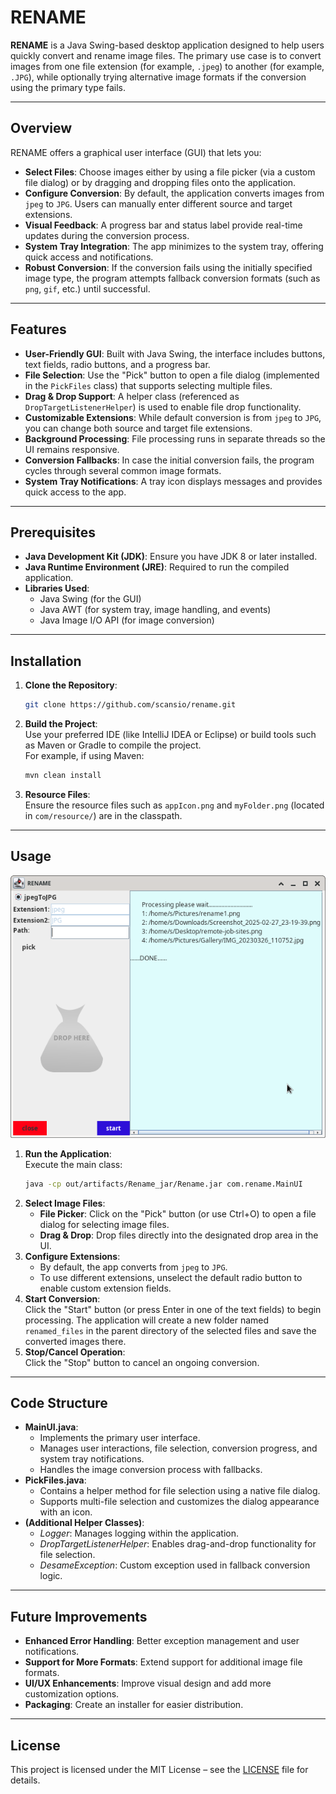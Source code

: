 # RENAME

**RENAME** is a Java Swing-based desktop application designed to help users quickly convert and rename image files. The primary use case is to convert images from one file extension (for example, `.jpeg`) to another (for example, `.JPG`), while optionally trying alternative image formats if the conversion using the primary type fails.

---

## Overview

RENAME offers a graphical user interface (GUI) that lets you:

- **Select Files**: Choose images either by using a file picker (via a custom file dialog) or by dragging and dropping files onto the application.
- **Configure Conversion**: By default, the application converts images from `jpeg` to `JPG`. Users can manually enter different source and target extensions.
- **Visual Feedback**: A progress bar and status label provide real-time updates during the conversion process.
- **System Tray Integration**: The app minimizes to the system tray, offering quick access and notifications.
- **Robust Conversion**: If the conversion fails using the initially specified image type, the program attempts fallback conversion formats (such as `png`, `gif`, etc.) until successful.

---

## Features

- **User-Friendly GUI**: Built with Java Swing, the interface includes buttons, text fields, radio buttons, and a progress bar.
- **File Selection**: Use the "Pick" button to open a file dialog (implemented in the `PickFiles` class) that supports selecting multiple files.
- **Drag & Drop Support**: A helper class (referenced as `DropTargetListenerHelper`) is used to enable file drop functionality.
- **Customizable Extensions**: While default conversion is from `jpeg` to `JPG`, you can change both source and target file extensions.
- **Background Processing**: File processing runs in separate threads so the UI remains responsive.
- **Conversion Fallbacks**: In case the initial conversion fails, the program cycles through several common image formats.
- **System Tray Notifications**: A tray icon displays messages and provides quick access to the app.

---

## Prerequisites

- **Java Development Kit (JDK)**: Ensure you have JDK 8 or later installed.
- **Java Runtime Environment (JRE)**: Required to run the compiled application.
- **Libraries Used**:
  - Java Swing (for the GUI)
  - Java AWT (for system tray, image handling, and events)
  - Java Image I/O API (for image conversion)

---

## Installation

1. **Clone the Repository**:
   ```bash
   git clone https://github.com/scansio/rename.git
   ```
2. **Build the Project**:  
   Use your preferred IDE (like IntelliJ IDEA or Eclipse) or build tools such as Maven or Gradle to compile the project.  
   For example, if using Maven:
   ```bash
   mvn clean install
   ```
3. **Resource Files**:  
   Ensure the resource files such as `appIcon.png` and `myFolder.png` (located in `com/resource/`) are in the classpath.

---

## Usage

![IMage](rename.png)

1. **Run the Application**:  
   Execute the main class:
   ```bash
   java -cp out/artifacts/Rename_jar/Rename.jar com.rename.MainUI
   ```
2. **Select Image Files**:
   - **File Picker**: Click on the "Pick" button (or use Ctrl+O) to open a file dialog for selecting image files.
   - **Drag & Drop**: Drop files directly into the designated drop area in the UI.
3. **Configure Extensions**:
   - By default, the app converts from `jpeg` to `JPG`.
   - To use different extensions, unselect the default radio button to enable custom extension fields.
4. **Start Conversion**:  
   Click the "Start" button (or press Enter in one of the text fields) to begin processing. The application will create a new folder named `renamed_files` in the parent directory of the selected files and save the converted images there.
5. **Stop/Cancel Operation**:  
   Click the "Stop" button to cancel an ongoing conversion.

---

## Code Structure

- **MainUI.java**:
  - Implements the primary user interface.
  - Manages user interactions, file selection, conversion progress, and system tray notifications.
  - Handles the image conversion process with fallbacks.
- **PickFiles.java**:
  - Contains a helper method for file selection using a native file dialog.
  - Supports multi-file selection and customizes the dialog appearance with an icon.
- **(Additional Helper Classes)**:
  - _Logger_: Manages logging within the application.
  - _DropTargetListenerHelper_: Enables drag-and-drop functionality for file selection.
  - _DesameException_: Custom exception used in fallback conversion logic.

---

## Future Improvements

- **Enhanced Error Handling**: Better exception management and user notifications.
- **Support for More Formats**: Extend support for additional image file formats.
- **UI/UX Enhancements**: Improve visual design and add more customization options.
- **Packaging**: Create an installer for easier distribution.

---

## License

This project is licensed under the MIT License – see the [LICENSE](LICENSE) file for details.
